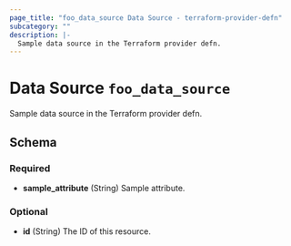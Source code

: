 ```yaml
---
page_title: "foo_data_source Data Source - terraform-provider-defn"
subcategory: ""
description: |-
  Sample data source in the Terraform provider defn.
---
```


# Data Source `foo_data_source`

Sample data source in the Terraform provider defn.



## Schema

### Required

- **sample_attribute** (String) Sample attribute.

### Optional

- **id** (String) The ID of this resource.


